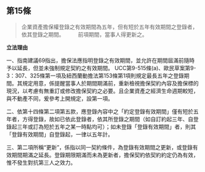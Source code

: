 ## 第15條　

> 企業資產擔保權登錄之有效期間為五年，但有短於五年有效期間之登錄者，依其登錄之期間。
　　
> 前項期間，當事人得更新之。


**立法理由**

一、指南建議69指出，擔保法應指明登錄之有效期間，並允許在期間屆滿前隨時予以延長，但並未強制規定契約之有效期間。 UCC第9-515條(a)、歐民草案第9-3：307、325條第一項及紐西蘭動擔法第153條第1項則規定最長五年之登錄期間。其規定用意，係提醒當事人於期間期滿前，重新檢視擔保契約內容及擔保標的現況，以考慮有無重訂或修改擔保契約之必要。且企業資產之經濟生命週期較短，與不動產不同，爰參考上開規定，設第一項。

二、依第十四條第二項第五款，應登錄內容中之「約定登錄有效期間」僅有短於五年者，方得登錄，故如已依此登錄者，依其所登錄之期間（如自訂約起三年、自登錄起三年或訂為短於五年之某一時點均可）；如未登錄「登錄有效期間」者，則其「登錄有效期間」自登錄起，一律以五年計。

三、第二項所稱“更新”，係指以同一契約條件，為登錄有效期間之更新，或登錄有效期間期滿之延長。登錄期限期滿而未為更新者，擔保契約依契約約定仍為有效，惟不發生對抗第三人之效力。
